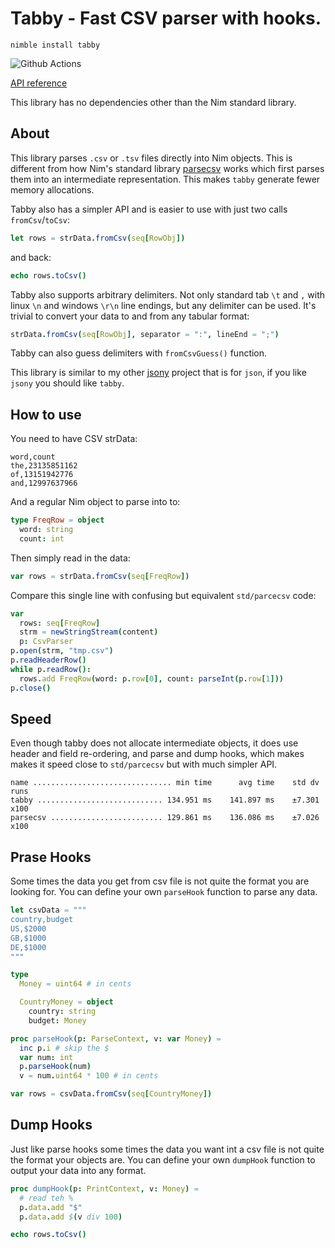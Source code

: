 # Tabby - Fast CSV parser with hooks.

`nimble install tabby`

![Github Actions](https://github.com/treeform/tabby/workflows/Github%20Actions/badge.svg)

[API reference](https://nimdocs.com/treeform/tabby)

This library has no dependencies other than the Nim standard library.

## About

This library parses `.csv` or `.tsv` files directly into Nim objects. This is different from how Nim's standard library [parsecsv](https://nim-lang.org/docs/parsecsv.html) works which first parses them into an intermediate representation. This makes `tabby` generate fewer memory allocations.

Tabby also has a simpler API and is easier to use with just two calls `fromCsv`/`toCsv`:
```nim
let rows = strData.fromCsv(seq[RowObj])
```
and back:
```nim
echo rows.toCsv()
```

Tabby also supports arbitrary delimiters. Not only standard tab `\t` and `,` with linux `\n` and windows `\r\n` line endings, but any delimiter can be used. It's trivial to convert your data to and from any tabular format:
```nim
strData.fromCsv(seq[RowObj], separator = ":", lineEnd = ";")
```

Tabby can also guess delimiters with `fromCsvGuess()` function.

This library is similar to my other [jsony](https://github.com/treeform/jsony) project that is for `json`, if you like `jsony` you should like `tabby`.


## How to use

You need to have CSV strData:
```
word,count
the,23135851162
of,13151942776
and,12997637966
```
And a regular Nim object to parse into to:
```nim
type FreqRow = object
  word: string
  count: int
```

Then simply read in the data:

```nim
var rows = strData.fromCsv(seq[FreqRow])
```

Compare this single line with confusing but equivalent `std/parcecsv` code:

```nim
var
  rows: seq[FreqRow]
  strm = newStringStream(content)
  p: CsvParser
p.open(strm, "tmp.csv")
p.readHeaderRow()
while p.readRow():
  rows.add FreqRow(word: p.row[0], count: parseInt(p.row[1]))
p.close()
```

## Speed

Even though tabby does not allocate intermediate objects, it does use header and field re-ordering, and parse and dump hooks, which makes makes it speed close to `std/parcecsv` but with much simpler API.

```
name ............................... min time      avg time    std dv   runs
tabby ............................ 134.951 ms    141.897 ms    ±7.301   x100
parsecsv ......................... 129.861 ms    136.086 ms    ±7.026   x100
```

## Prase Hooks

Some times the data you get from csv file is not quite the format you are looking for. You can define your own `parseHook` function to parse any data.

```nim
let csvData = """
country,budget
US,$2000
GB,$1000
DE,$1000
"""

type
  Money = uint64 # in cents

  CountryMoney = object
    country: string
    budget: Money

proc parseHook(p: ParseContext, v: var Money) =
  inc p.i # skip the $
  var num: int
  p.parseHook(num)
  v = num.uint64 * 100 # in cents

var rows = csvData.fromCsv(seq[CountryMoney])
```

## Dump Hooks

Just like parse hooks some times the data you want int a csv file is not quite the format your objects are. You can define your own `dumpHook` function to output your data into any format.

```nim
proc dumpHook(p: PrintContext, v: Money) =
  # read teh %
  p.data.add "$"
  p.data.add $(v div 100)

echo rows.toCsv()
```
